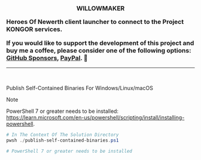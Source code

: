 <h3>
    <p align="center">WILLOWMAKER</p>
    <p>Heroes Of Newerth client launcher to connect to the Project KONGOR services.</p>
    <p>If you would like to support the development of this project and buy me a coffee, please consider one of the following options: <a href="https://github.com/sponsors/K-O-N-G-O-R">GitHub Sponsors</a>, <a href="https://paypal.me/MissingLinkMedia">PayPal</a>. 💚</p>
</h3>

<hr/>

<br/>

Publish Self-Contained Binaries For Windows/Linux/macOS

> [!NOTE]
> PowerShell 7 or greater needs to be installed: https://learn.microsoft.com/en-us/powershell/scripting/install/installing-powershell.

```powershell
# In The Context Of The Solution Directory
pwsh ./publish-self-contained-binaries.ps1

# PowerShell 7 or greater needs to be installed
```

<br/>
